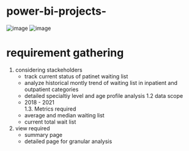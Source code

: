 # power-bi-projects-
![image](https://github.com/SahilRao007/power-bi-projects-/assets/110445692/0f1ec67e-f36a-452f-82b2-44e46f4dea6c)
![image](https://github.com/SahilRao007/power-bi-projects-/assets/110445692/2021edee-fd72-4e5b-8e99-a187e54d1184)
# requirement gathering 
1. considering stackeholders
   * track current status of patinet waiting list
   * analyze historical montly trend of waiting list in inpatient and outpatient categories
   * detailed specialtiy level and age profile analysis
1.2 data scope
   * 2018 - 2021 <br/>
1.3. Metrics required
   * average and median waiting list
   * current total wait list
2. view required
   * summary page
   * detailed page for granular analysis
   
